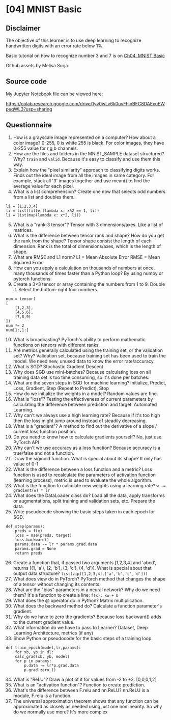 # [04] MNIST Basic

## Disclaimer
The objective of this learner is to use deep learning to recognize handwritten digits with an error rate below 1%. 

Basic tutorial on how to recognize number 3 and 7 is on [Ch04. MNIST Basic](https://colab.research.google.com/github/fastai/fastbook/blob/master/04_mnist_basics.ipynb)

Github assets by Melisa Surja

## Source code
My Jupyter Notebook file can be viewed here:

https://colab.research.google.com/drive/1yv0wLv6k0uvFhinBFC8DAExuEWpeqWL3?usp=sharing

## Questionnaire
1. How is a grayscale image represented on a computer? How about a color image?
0-255, 0 is white 255 is black. For color images, they have 0-255 value for r,g,b channels.
2. How are the files and folders in the MNIST_SAMPLE dataset structured? Why?
`train` and `valid`. Because it's easy to classify and use them this way.
3. Explain how the "pixel similarity" approach to classifying digits works.
Finds out the ideal image from all the images in same category. For example, stack all '3' images together and use mean() to find the average value for each pixel.
4. What is a list comprehension? Create one now that selects odd numbers from a list and doubles them.
```
li = [1,2,3,4]
li = list(filter(lambda x: x%2 == 1, li))
li = list(map(lambda x: x*2, li))
```
5. What is a "rank-3 tensor"?
Tensor with 3 dimensions/axes. Like a list of matrices.
6. What is the difference between tensor rank and shape? How do you get the rank from the shape?
Tensor shape consist the length of each dimension. Rank is the total of dimensions/axes, which is the length of shape.
7. What are RMSE and L1 norm?
L1 = Mean Absolute Error
RMSE = Mean Squared Error
8. How can you apply a calculation on thousands of numbers at once, many thousands of times faster than a Python loop?
By using numpy or pytorch functions.
9. Create a 3×3 tensor or array containing the numbers from 1 to 9. Double it. Select the bottom-right four numbers.
```
num = tensor(
[
	[1,2,3],
	[4,5,6],
	[7,8,9]
])
num *= 2
num[1:,1:]
```
10. What is broadcasting?
PyTorch's ability to perform mathematic functions on tensors with different ranks.
11. Are metrics generally calculated using the training set, or the validation set? Why?
Validation set, because training set has been used to train the model. We need new, unused data to know the error rate/accuracy.
12. What is SGD?
Stochastic Gradient Descent
13. Why does SGD use mini-batches?
Because calculating loss on all training data set is too time consuming, so it's done per batches.
14. What are the seven steps in SGD for machine learning?
Initialize, Predict, Loss, Gradient, Step (Repeat to Predict), Stop
15. How do we initialize the weights in a model?
Random values are fine.
16. What is "loss"?
Testing the effectiveness of current parameters by calculating the difference between prediction and target. Automated Learning.
17. Why can't we always use a high learning rate?
Because if it's too high then the loss might jump around instead of steadily decreasing.
18. What is a "gradient"?
A method to find out the derivative of a slope / current loss function position.
19. Do you need to know how to calculate gradients yourself?
No, just use PyTorch API
20. Why can't we use accuracy as a loss function?
Because accuracy is a true/false and not a function.
21. Draw the sigmoid function. What is special about its shape?
It only has value of 0-1
22. What is the difference between a loss function and a metric?
Loss function is used to recalculate the parameters of activation function (learning process), metric is used to evaluate the whole algorithm.
23. What is the function to calculate new weights using a learning rate?
```w -= gradient(w) * lr```
24. What does the DataLoader class do?
Load all the data, apply transforms or augmentations, split training and validation sets, etc. Prepare the data.
25. Write pseudocode showing the basic steps taken in each epoch for SGD.
```
def step(params):
	preds = f(x)
	loss = mse(preds, target)
	loss.backward()
	params.data -= lr * params.grad.data
	params.grad = None
	return preds
```
26. Create a function that, if passed two arguments [1,2,3,4] and 'abcd', returns [(1, 'a'), (2, 'b'), (3, 'c'), (4, 'd')]. What is special about that output data structure?
```list(zip([1,2,3,4],['a','b','c','d']))```
27. What does view do in PyTorch?
PyTorch method that changes the shape of a tensor without changing its contents.
28. What are the "bias" parameters in a neural network? Why do we need them?
It's a function to create a line: `f(x): xw + b`
29. What does the @ operator do in Python?
Matrix multiplication.
30. What does the backward method do?
Calculate a function parameter's gradient.
31. Why do we have to zero the gradients?
Because loss.backward() adds to the current gradient value.
32. What information do we have to pass to Learner?
Dataset, Deep Learning Architecture, metrics (if any)
33. Show Python or pseudocode for the basic steps of a training loop.
```
def train_epoch(model,lr,params):
	for xb, yb in dl:
	calc_grad(xb, yb, model)
	for p in params:
		p.data -= lr*p.grad.data
		p.grad.zero_()
```
34. What is "ReLU"? Draw a plot of it for values from -2 to +2.
[0,0,0,1,2]
35. What is an "activation function"?
Function to create prediction.
36. What's the difference between F.relu and nn.ReLU?
nn.ReLU is a module, F.relu is a function.
37. The universal approximation theorem shows that any function can be approximated as closely as needed using just one nonlinearity. So why do we normally use more?
It's more complex
